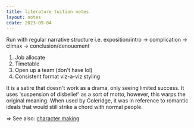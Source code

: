 ```yaml
---
title: literature tuition notes
layout: notes
cdate: 2023-09-04
---
```


Run with regular narrative structure i.e. exposition/intro → complication → climax → conclusion/denouement

1. Job allocate
2. Timetable
3. Open up a team (don't have lol)
4. Consistent format viz-a-viz styling

It is a satire that doesn't work as a drama, only seeing limited success. It uses 'suspension of disbelief' as a sort of motto, however, this warps the original meaning. When used by Coleridge, it was in reference to romantic ideals that would still strike a chord with normal people.

=> See also: [character making](/notes/character-making)
